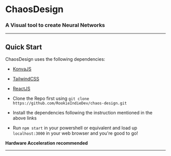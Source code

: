 # ChaosDesign

### A Visual tool to create Neural Networks

---

## Quick Start

ChaosDesign uses the following dependencies:

* [KonvaJS](https://konvajs.org/docs/react/Intro.html)
* [TailwindCSS](https://tailwindcss.com/docs/guides/create-react-app)
* [ReactJS](https://reactjs.org/docs/create-a-new-react-app.html#create-react-app)

* Clone the Repo first using `git clone https://github.com/RookieIndieDev/chaos-design.git`
* Install the dependencies following the instruction mentioned in the above links
* Run `npm start` in your powershell or equivalent and load up `localhost:3000` in your web browser and you're good to go!

**Hardware Acceleration recommended**

---



